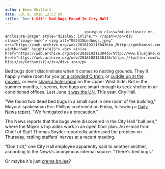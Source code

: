 ```yaml
---
author: Emma Whitford
date: Jul 8, 2016 12:53 pm
title: 'Don't Sit': Bed Bugs Found In City Hall
---
```


	
										<p><span class="mt-enclosure mt-enclosure-image" style="display: inline;"> </span></p><div class="image-none"> <img alt="062415bedbugs.jpeg" src="https://web.archive.org/web/20161021130436im_/http://gothamist.com/attachments/nyc_ewhitford/062415bedbugs.jpeg" width="640" height="425"> <br> <i>(<a href="https://web.archive.org/web/20161021130436/http://www.bluejake.com/">Bluejake</a>/<a href="https://web.archive.org/web/20161021130436/https://twitter.com/sarahbibi">Sarah Bibi</a>/Gothamist)</i></div> <p></p>

<p>Bed bugs don&apos;t discriminate when it comes to nesting grounds. They&apos;ll happily make room for you <a href="https://web.archive.org/web/20161021130436/http://gothamist.com/2014/09/05/bedbugs_subway_nyc.php">on a crowded Q train</a>, or <a href="https://web.archive.org/web/20161021130436/http://gothamist.com/2015/09/13/times_square_amc_theater.php">cuddle up at the movies</a>, or even <a href="https://web.archive.org/web/20161021130436/http://gothamist.com/2016/02/27/couple_claims_city_housed_them_in_b.php">share a hotel room</a> on the Upper West Side. But in the summer months, it seems, bed bugs are smart enough to seek shelter in air conditioned offices. Last June <a href="https://web.archive.org/web/20161021130436/http://gothamist.com/2015/06/24/bed_bugs_invade_united_nations.php">it was the UN</a>. This year, City Hall.  </p>

<p>&quot;We found two dead bed bugs in a small spot in one room of the building,&quot; Mayoral spokesman Eric Phillips confirmed on Friday, following a <a href="https://web.archive.org/web/20161021130436/http://www.nydailynews.com/news/politics/bed-bugs-found-new-york-city-hall-article-1.2703209">Daily News report</a>. &quot;We fumigated as a precaution.&quot; </p>

<p>The News reports that the bugs were discovered in the City Hall &quot;bull pen,&quot; where the Mayor&apos;s top aides work in an open floor plan. An e-mail from Chief of Staff Thomas Snyder reportedly addressed the problem on Thursday, rattling staffers&apos; nerves at a recent meeting. </p>

<p>&quot;Don&apos;t sit,&quot; one City Hall employee apparently said to another another, according to the News&apos;s anonymous internal source. &quot;There&apos;s bed bugs.&quot;</p>

<p>Or maybe it&apos;s just <a href="https://web.archive.org/web/20161021130436/http://gothamist.com/2016/03/16/bed_bug_or_creme_brulee.php">creme brulee</a>? </p>					
										
									
				